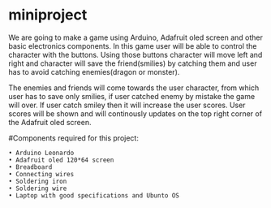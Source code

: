 # miniproject
We are going to make a game using Arduino, Adafruit oled screen and other basic electronics components.
In this game user will be able to control the character with the buttons. Using those buttons character will move left and right and character will save the friend(smilies) by catching them and user has to avoid catching enemies(dragon or monster).

The enemies and friends will come towards the user character, from which user has to save only smilies, if user catched enemy by mistake the game will over. If user catch smiley then it will increase the user scores. User scores will be shown and will continously updates on the top right corner of the Adafruit oled screen.

#Components required for this project:

    • Arduino Leonardo
    • Adafruit oled 120*64 screen
    • Breadboard
    • Connecting wires
    • Soldering iron
    • Soldering wire
    • Laptop with good specifications and Ubunto OS
